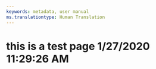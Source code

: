 ```yaml
---
keywords: metadata, user manual
ms.translationtype: Human Translation
---
```

# this is a test page 1/27/2020 11:29:26 AM